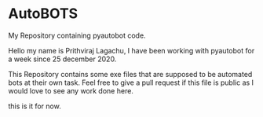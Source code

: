 # AutoBOTS
My Repository containing pyautobot code. 

Hello my name is Prithviraj Lagachu, I have been working with pyautobot for a week since 25 december 2020. 

This Repository contains some exe files that are supposed to be automated bots at their own task.
Feel free to give a pull request if this file is public as I would love to see any work done here.

this is it for now.

